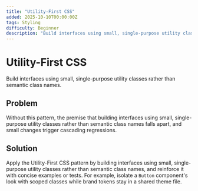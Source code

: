 ```yaml
---
title: "Utility-First CSS"
added: 2025-10-10T00:00:00Z
tags: Styling
difficulty: Beginner
description: "Build interfaces using small, single-purpose utility classes rather than semantic class names."
---
```

# Utility-First CSS

Build interfaces using small, single-purpose utility classes rather than semantic class names.

## Problem

Without this pattern, the premise that building interfaces using small, single-purpose utility classes rather than semantic class names falls apart, and small changes trigger cascading regressions.

## Solution

Apply the Utility-First CSS pattern by building interfaces using small, single-purpose utility classes rather than semantic class names, and reinforce it with concise examples or tests. For example, isolate a `Button` component's look with scoped classes while brand tokens stay in a shared theme file.
